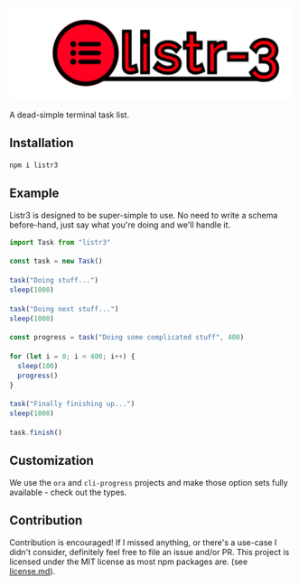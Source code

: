 ![listr-3](./logo/listr3.png)

A dead-simple terminal task list.

## Installation

```sh
npm i listr3
```

## Example

Listr3 is designed to be super-simple to use. No need to write a schema before-hand, just say what you're doing and we'll handle it.

```ts
import Task from "listr3"

const task = new Task()

task("Doing stuff...")
sleep(1000)

task("Doing next stuff...")
sleep(1000)

const progress = task("Doing some complicated stuff", 400)

for (let i = 0; i < 400; i++) {
  sleep(100)
  progress()
}

task("Finally finishing up...")
sleep(1000)

task.finish()
```

## Customization

We use the `ora` and `cli-progress` projects and make those option sets fully available - check out the types.

## Contribution

Contribution is encouraged! If I missed anything, or there's a use-case I didn't consider, definitely feel free to file an issue and/or PR. This project is licensed under the MIT license as most npm packages are. (see [license.md](./license.md)).
